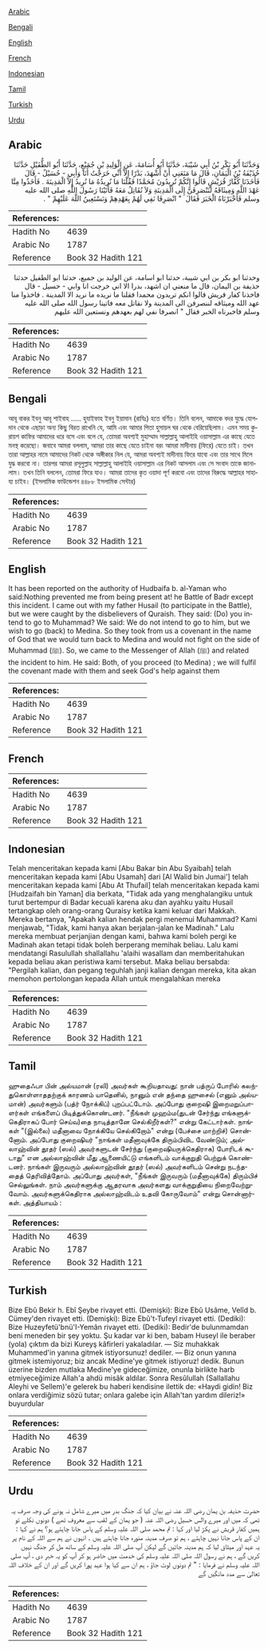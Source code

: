 [Arabic](#arabic)

[Bengali](#bengali)

[English](#english)

[French](#french)

[Indonesian](#indonesian)

[Tamil](#tamil)

[Turkish](#turkish)

[Urdu](#urdu)

## Arabic


<div dir="rtl" lang="ar" style={{fontSize:'larger',backgroundColor:'#f8f9fa',padding:20}}>
وَحَدَّثَنَا أَبُو بَكْرِ بْنُ أَبِي شَيْبَةَ، حَدَّثَنَا أَبُو أُسَامَةَ، عَنِ الْوَلِيدِ بْنِ جُمَيْعٍ، حَدَّثَنَا أَبُو الطُّفَيْلِ حَدَّثَنَا حُذَيْفَةُ بْنُ الْيَمَانِ، قَالَ مَا مَنَعَنِي أَنْ أَشْهَدَ، بَدْرًا إِلاَّ أَنِّي خَرَجْتُ أَنَا وَأَبِي - حُسَيْلٌ - قَالَ فَأَخَذَنَا كُفَّارُ قُرَيْشٍ قَالُوا إِنَّكُمْ تُرِيدُونَ مُحَمَّدًا فَقُلْنَا مَا نُرِيدُهُ مَا نُرِيدُ إِلاَّ الْمَدِينَةَ ‏.‏ فَأَخَذُوا مِنَّا عَهْدَ اللَّهِ وَمِيثَاقَهُ لَنَنْصَرِفَنَّ إِلَى الْمَدِينَةِ وَلاَ نُقَاتِلُ مَعَهُ فَأَتَيْنَا رَسُولَ اللَّهِ صلى الله عليه وسلم فَأَخْبَرْنَاهُ الْخَبَرَ فَقَالَ ‏ "‏ انْصَرِفَا نَفِي لَهُمْ بِعَهْدِهِمْ وَنَسْتَعِينُ اللَّهَ عَلَيْهِمْ ‏"‏ ‏.‏
</div>
<div style={{backgroundColor:'#f8f9fa',padding:20, marginBottom: 10}}><table> <thead> <tr> <th>References:</th> <th></th> </tr> </thead> <tbody><tr><td>Hadith No</td><td>4639</td></tr><tr><td>Arabic No</td><td>1787</td></tr><tr><td>Reference</td><td>Book 32 Hadith 121</td></tr></tbody></table></div>


<div dir="rtl" lang="ar" style={{fontSize:'larger',backgroundColor:'#f8f9fa',padding:20}}>
وحدثنا ابو بكر بن ابي شيبة، حدثنا ابو اسامة، عن الوليد بن جميع، حدثنا ابو الطفيل حدثنا حذيفة بن اليمان، قال ما منعني ان اشهد، بدرا الا اني خرجت انا وابي - حسيل - قال فاخذنا كفار قريش قالوا انكم تريدون محمدا فقلنا ما نريده ما نريد الا المدينة . فاخذوا منا عهد الله وميثاقه لننصرفن الى المدينة ولا نقاتل معه فاتينا رسول الله صلى الله عليه وسلم فاخبرناه الخبر فقال " انصرفا نفي لهم بعهدهم ونستعين الله عليهم
</div>
<div style={{backgroundColor:'#f8f9fa',padding:20, marginBottom: 10}}><table> <thead> <tr> <th>References:</th> <th></th> </tr> </thead> <tbody><tr><td>Hadith No</td><td>4639</td></tr><tr><td>Arabic No</td><td>1787</td></tr><tr><td>Reference</td><td>Book 32 Hadith 121</td></tr></tbody></table></div>

## Bengali


<div dir="ltr" lang="bn" style={{fontSize:'larger',backgroundColor:'#f8f9fa',padding:20}}>
আবূ বাকর ইবনু আবূ শাইবাহ ..... হুযাইফাহ ইবনু ইয়ামান (রাযিঃ) হতে বর্ণিত। তিনি বলেন, আমাকে বদর যুদ্ধে যোগদান থেকে এছাড়া অন্য কিছু বিরত রাখেনি যে, আমি এবং আমার পিতা হুসায়ল ঘর থেকে বেরিয়েছিলাম। এমন সময় কুরায়শ কাফির আমাদের ধরে বসে এবং বলে যে, তোমরা অবশ্যই মুহাম্মাদ সাল্লাল্লাহু আলাইহি ওয়াসাল্লাম এর কাছে যেতে মনস্থ করেছো। জবাবে আমরা বললাম, আমরা তার কাছে যেতে চাইনা বরং আমরা মাদীনায় (ফিরে) যেতে চাই। তখন তারা আল্লাহর নামে আমাদের নিকট থেকে অঙ্গীকার নিল যে, আমরা অবশ্যই মাদীনায় ফিরে যাবো এবং তার সাথে মিলে যুদ্ধ করবো না। তারপর আমরা রসূলুল্লাহ সাল্লাল্লাহু আলাইহি ওয়াসাল্লাম এর নিকট আসলাম এবং সে সংবাদ তাকে জানালাম। তখন তিনি বললেন, তোমরা ফিরে যাও। আমরা তাদের কৃত ওয়াদা পূর্ণ করবো এবং তাদের বিরুদ্ধে আল্লাহর সাহায্য চাইব। (ইসলামিক ফাউন্ডেশন ৪৪৮৮ ইসলামিক সেন্টার)
</div>
<div style={{backgroundColor:'#f8f9fa',padding:20, marginBottom: 10}}><table> <thead> <tr> <th>References:</th> <th></th> </tr> </thead> <tbody><tr><td>Hadith No</td><td>4639</td></tr><tr><td>Arabic No</td><td>1787</td></tr><tr><td>Reference</td><td>Book 32 Hadith 121</td></tr></tbody></table></div>

## English


<div dir="ltr" lang="en" style={{fontSize:'larger',backgroundColor:'#f8f9fa',padding:20}}>
It has been reported on the authority of Hudbaifa b. al-Yaman who said:Nothing prevented me from being present at! he Battle of Badr except this incident. I came out with my father Husail (to participate in the Battle), but we were caught by the disbelievers of Quraish. They said: (Do) you intend to go to Muhammad? We said: We do not intend to go to him, but we wish to go (back) to Medina. So they took from us a covenant in the name of God that we would turn back to Medina and would not fight on the side of Muhammad (ﷺ). So, we came to the Messenger of Allah (ﷺ) and related the incident to him. He said: Both, of you proceed (to Medina) ; we will fulfil the covenant made with them and seek God's help against them
</div>
<div style={{backgroundColor:'#f8f9fa',padding:20, marginBottom: 10}}><table> <thead> <tr> <th>References:</th> <th></th> </tr> </thead> <tbody><tr><td>Hadith No</td><td>4639</td></tr><tr><td>Arabic No</td><td>1787</td></tr><tr><td>Reference</td><td>Book 32 Hadith 121</td></tr></tbody></table></div>

## French


<div dir="ltr" lang="fr" style={{fontSize:'larger',backgroundColor:'#f8f9fa',padding:20}}>

</div>
<div style={{backgroundColor:'#f8f9fa',padding:20, marginBottom: 10}}><table> <thead> <tr> <th>References:</th> <th></th> </tr> </thead> <tbody><tr><td>Hadith No</td><td>4639</td></tr><tr><td>Arabic No</td><td>1787</td></tr><tr><td>Reference</td><td>Book 32 Hadith 121</td></tr></tbody></table></div>

## Indonesian


<div dir="ltr" lang="id" style={{fontSize:'larger',backgroundColor:'#f8f9fa',padding:20}}>
Telah menceritakan kepada kami [Abu Bakar bin Abu Syaibah] telah menceritakan kepada kami [Abu Usamah] dari [Al Walid bin Jumai'] telah menceritakan kepada kami [Abu At Thufail] telah menceritakan kepada kami [Hudzaifah bin Yaman] dia berkata, "Tidak ada yang menghalangiku untuk turut bertempur di Badar kecuali karena aku dan ayahku yaitu Husail tertangkap oleh orang-orang Quraisy ketika kami keluar dari Makkah. Mereka bertanya, "Apakah kalian hendak pergi menemui Muhammad? Kami menjawab, "Tidak, kami hanya akan berjalan-jalan ke Madinah." Lalu mereka membuat perjanjian dengan kami, bahwa kami boleh pergi ke Madinah akan tetapi tidak boleh berperang memihak beliau. Lalu kami mendatangi Rasulullah shallallahu 'alaihi wasallam dan memberitahukan kepada beliau akan peristiwa kami tersebut. Maka beliau bersabda: "Pergilah kalian, dan pegang teguhlah janji kalian dengan mereka, kita akan memohon pertolongan kepada Allah untuk mengalahkan mereka
</div>
<div style={{backgroundColor:'#f8f9fa',padding:20, marginBottom: 10}}><table> <thead> <tr> <th>References:</th> <th></th> </tr> </thead> <tbody><tr><td>Hadith No</td><td>4639</td></tr><tr><td>Arabic No</td><td>1787</td></tr><tr><td>Reference</td><td>Book 32 Hadith 121</td></tr></tbody></table></div>

## Tamil


<div dir="ltr" lang="ta" style={{fontSize:'larger',backgroundColor:'#f8f9fa',padding:20}}>
ஹுதைஃபா பின் அல்யமான் (ரலி) அவர்கள் கூறியதாவது: நான் பத்ருப் போரில் கலந்துகொள்ளாததற்குக் காரணம் யாதெனில், நானும் என் தந்தை ஹுசைல் (எனும் அல்யமான்) அவர்களும் (பத்ர் நோக்கிப்) புறப்பட்டோம். அப்போது குறைஷி இறைமறுப்பாளர்கள் எங்களைப் பிடித்துக்கொண்டனர். "நீங்கள் முஹம்ம(துடன் சேர்ந்து எங்களுக்கெதிராகப் போர் செய்வ)தை நாடித்தானே செல்கிறீர்கள்?" என்று கேட்டார்கள். நாங்கள் "(இல்லை) மதீனாவை நோக்கியே செல்கிறோம்" என்று (பேச்சை மாற்றிச்) சொன்னோம். அப்போது குறைஷியர் "நாங்கள் மதீனாவுக்கே திரும்பிவிட வேண்டும்; அல்லாஹ்வின் தூதர் (ஸல்) அவர்களுடன் சேர்ந்து (குறைஷியருக்கெதிராக) போரிடக் கூடாது" என அல்லாஹ்வின் மீது ஆணையிட்டு எங்களிடம் வாக்குறுதி பெற்றுக் கொண்டனர். நாங்கள் இருவரும் அல்லாஹ்வின் தூதர் (ஸல்) அவர்களிடம் சென்று நடந்ததைத் தெரிவித்தோம். அப்போது அவர்கள், "நீங்கள் இருவரும் (மதீனாவுக்கே) திரும்பிச் செல்லுங்கள். நாம் அவர்களுக்கு ஆதரவாக அவர்களது வாக்குறுதியை நிறைவேற்றுவோம். அவர்களுக்கெதிராக அல்லாஹ்விடம் உதவி கோருவோம்" என்று சொன்னார்கள். அத்தியாயம் :
</div>
<div style={{backgroundColor:'#f8f9fa',padding:20, marginBottom: 10}}><table> <thead> <tr> <th>References:</th> <th></th> </tr> </thead> <tbody><tr><td>Hadith No</td><td>4639</td></tr><tr><td>Arabic No</td><td>1787</td></tr><tr><td>Reference</td><td>Book 32 Hadith 121</td></tr></tbody></table></div>

## Turkish


<div dir="ltr" lang="tr" style={{fontSize:'larger',backgroundColor:'#f8f9fa',padding:20}}>
Bize Ebû Bekir h. Ebî Şeybe rivayet etti. (Demişki): Bize Ebû Usâme, Velîd b. Cümey'den rivayet etti. (Demişki): Bize Ebû't-Tufeyl rivayet etti. (Dediki): Bize Huzeyfetü'bnü'I-Yemân rivayet etti. (Dediki): Bedir'de bulunmamdan beni meneden bir şey yoktu. Şu kadar var ki ben, babam Huseyl ile beraber (yola) çıktım da bizi Kureyş kâfirleri yakaladılar. — Siz muhakkak Muhammed'in yanına gitmek istiyorsunuz! dediler. — Biz onun yanına gitmek istemiyoruz; biz ancak Medine'ye gitmek istiyoruz! dedik. Bunun üzerine bizden mutlaka Medine'ye gideceğimize, onunla birlikte harb etmiyeceğimize Allah'a ahdü misâk aldılar. Sonra Resûlullah (Sallallahu Aleyhi ve Sellem)'e gelerek bu haberi kendisine ilettik de: «Haydi gidin! Biz onlara verdiğimiz sözü tutar; onlara galebe için Allah'tan yardım dileriz!» buyurdular
</div>
<div style={{backgroundColor:'#f8f9fa',padding:20, marginBottom: 10}}><table> <thead> <tr> <th>References:</th> <th></th> </tr> </thead> <tbody><tr><td>Hadith No</td><td>4639</td></tr><tr><td>Arabic No</td><td>1787</td></tr><tr><td>Reference</td><td>Book 32 Hadith 121</td></tr></tbody></table></div>

## Urdu


<div dir="rtl" lang="ur" style={{fontSize:'larger',backgroundColor:'#f8f9fa',padding:20}}>
حضرت حذیفہ بن یمان رضی اللہ عنہ نے بیان کیا کہ جنگ بدر میں میرے شامل نہ ہونے کی وجہ صرف یہ تھی کہ میں اور میرے والس حسیل رضی اللہ عنہ ( جو یمان کے لقب سے معروف تھے ) دونوں نکلے تو ہمیں کفار قریش نے پکڑ لیا اور کہا : تم محمد صلی اللہ علیہ وسلم کے پاس جانا چاہتے ہو؟ ہم نے کہا : ان کے پاس جانا نہیں چاہتے ، ہم تو صرف مدینہ منورہ جانا چاہتے ہیں ۔ انہوں نے ہم سے اللہ کے نام پر یہ عہد اور میثاق لیا کہ ہم مدینہ جائیں گے لیکن آپ صلی اللہ علیہ وسلم کے ساتھ مل کر جنگ نہیں کریں گے ، ہم نے رسول اللہ صلی اللہ علیہ وسلم کی خدمت میں حاضر ہو کر آپ کو یہ خبر دی ، آپ صلی اللہ علیہ وسلم نے فرمایا : " تم دونوں لوٹ جاؤ ، ہم ان سے کیا ہوا عہد پورا کریں گے اور ان کے خلاف اللہ تعالیٰ سے مدد مانگیں گے
</div>
<div style={{backgroundColor:'#f8f9fa',padding:20, marginBottom: 10}}><table> <thead> <tr> <th>References:</th> <th></th> </tr> </thead> <tbody><tr><td>Hadith No</td><td>4639</td></tr><tr><td>Arabic No</td><td>1787</td></tr><tr><td>Reference</td><td>Book 32 Hadith 121</td></tr></tbody></table></div>